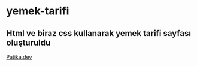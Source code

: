# yemek-tarifi
Html ve biraz css kullanarak yemek tarifi sayfası oluşturuldu
---
[Patika.dev](https://www.patika.dev/tr)
